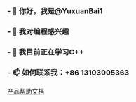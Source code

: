 ### - 👋 你好，我是@YuxuanBai1
### - 👀 我对编程感兴趣
### - 🌱 我目前正在学习C++
### - 📫 如何联系我：+86 13103005363

[产品帮助文档](help/help.html)
